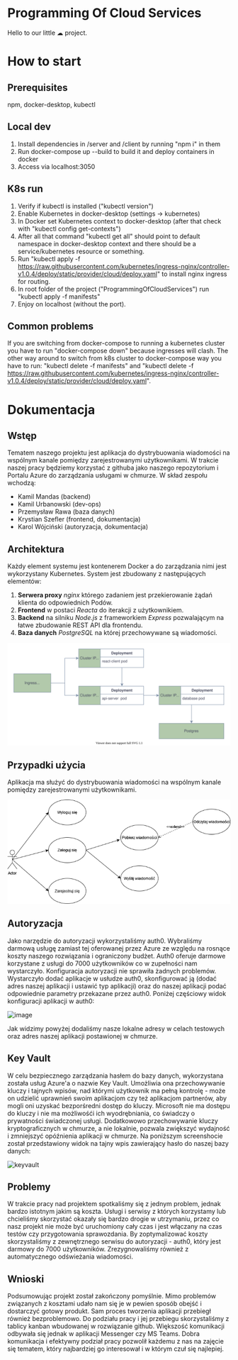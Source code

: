# Programming Of Cloud Services

Hello to our little ☁ project.

# How to start

## Prerequisites
npm, docker-desktop, kubectl

## Local dev

1. Install dependencies in /server and /client by running "npm i" in them
2. Run docker-compose up --build to build it and deploy containers in docker
3. Access via localhost:3050

## K8s run

1. Verify if kubectl is installed ("kubectl version")
1. Enable Kubernetes in docker-desktop (settings -> kubernetes)
2. In Docker set Kubernetes context to docker-desktop (after that check with "kubectl config get-contexts")
3. After all that command "kubectl get all" should point to default namespace in docker-desktop context 
    and there should be a service/kubernetes resource or something.
4. Run "kubectl apply -f https://raw.githubusercontent.com/kubernetes/ingress-nginx/controller-v1.0.4/deploy/static/provider/cloud/deploy.yaml" to 
    install nginx ingress for routing.
5. In root folder of the project ("ProgrammingOfCloudServices") run "kubectl apply -f manifests"
6. Enjoy on localhost (without the port).


## Common problems

If you are switching from docker-compose to running a kubernetes cluster you have to run "docker-compose down" because ingresses will clash.
The other way around to switch from k8s cluster to docker-compose way you have to run:
"kubectl delete -f manifests" and "kubectl delete -f  https://raw.githubusercontent.com/kubernetes/ingress-nginx/controller-v1.0.4/deploy/static/provider/cloud/deploy.yaml".

# Dokumentacja

## Wstęp

Tematem naszego projektu jest aplikacja do dystrybuowania wiadomości na wspólnym kanale pomiędzy zarejestrowanymi użytkownikami. W trakcie naszej pracy będziemy korzystać z githuba jako naszego repozytorium i Portalu Azure do zarządzania usługami w chmurze. W skład zespołu wchodzą:

- Kamil Mandas (backend)
- Kamil Urbanowski (dev-ops)
- Przemysław Rawa (baza danych)
- Krystian Szefler (frontend, dokumentacja)
- Karol Wójciński (autoryzacja, dokumentacja)

## Architektura

Każdy element systemu jest kontenerem Docker a do zarządzania nimi jest wykorzystany Kubernetes. System jest zbudowany z następujących elementów:
1.	**Serwera proxy** *nginx* którego zadaniem jest przekierowanie żądań klienta do odpowiednich Podów.
2.	**Frontend** w postaci *Reacta* do iterakcji z użytkownikiem.
3.	**Backend** na silniku *Node.js* z frameworkiem *Express* pozwalającym na łatwe zbudowanie REST API dla frontendu.
4.	**Baza danych** *PostgreSQL* na której przechowywane są wiadomości.

![Diagram architektury](./documentation/DiagramArchitektury.drawio.svg)

## Przypadki użycia

Aplikacja ma służyć do dystrybuowania wiadomości na wspólnym kanale pomiędzy zarejestrowanymi użytkownikami.

![Diagram przypadków użycia](./documentation/255927176_487888469032763_4747737515049667795_n.png)

## Autoryzacja

Jako narzędzie do autoryzacji wykorzystaliśmy auth0. Wybraliśmy darmową usługę zamiast tej oferowanej przez Azure ze względu na rosnące koszty naszego rozwiązania i ograniczony budżet. Auth0 oferuje darmowe korzystane z usługi do 7000 użytkowników co w zupełności nam wystarczyło. Konfiguracja autoryzacji nie sprawiła żadnych problemów. Wystarczyło dodać aplikacje w usłudze auth0, skonfigurować ją (dodać adres naszej aplikacji i ustawić typ aplikacji) oraz do naszej aplikacji podać odpowiednie parametry przekazane przez auth0. Poniżej częściowy widok konfiguracji aplikacji w auth0:

![image](https://user-images.githubusercontent.com/37267080/148803373-33d80dfa-5589-42cc-b7a1-9e1934cc75fc.png)

Jak widzimy powyżej dodaliśmy nasze lokalne adresy w celach testowych oraz adres naszej aplikacji postawionej w chmurze.

## Key Vault

W celu bezpiecznego zarządzania hasłem do bazy danych, wykorzystana została usług Azure'a o nazwie Key Vault. Umożliwia ona przechowywanie kluczy i tajnych wpisów, nad którymi użytkownik ma pełną kontrolę - może on udzielić uprawnień swoim aplikacjom czy też aplikacjom partnerów, aby mogli oni uzyskać bezporśredni dostęp do kluczy. Microsoft nie ma dostępu do kluczy i nie ma możliwośći ich wyodrębniania, co świadczy o prywatności świadczonej usługi. Dodatkowowo przechowywanie kluczy kryptograficznych w chmurze, a nie lokalnie, pozwala zwiększyć wydajność i zmniejszyć opóźnienia aplikacji w chmurze. Na poniższym screenshocie został przedstawiony widok na tajny wpis zawierający hasło do naszej bazy danych:

![keyvault](https://user-images.githubusercontent.com/63351744/148702261-2cdad463-38f2-46fa-8358-50edb40ab7d0.PNG)

## Problemy

W trakcie pracy nad projektem spotkaliśmy się z jednym problem, jednak bardzo istotnym jakim są koszta. Usługi i serwisy z których korzystamy lub chcieliśmy skorzystać okazały się bardzo drogie w utrzymaniu, przez co nasz projekt nie może być uruchomiony cały czas i jest włączany na czas testów czy przygotowania sprawozdania. By zoptymalizować koszty skorzystaliśmy z zewnętrznego serwisu do autoryzacji - auth0, który jest darmowy do 7000 użytkowników. Zrezygnowaliśmy również z automatycznego odświeżania wiadomości.

## Wnioski

Podsumowując projekt został zakończony pomyślnie. Mimo problemów związanych z kosztami udało nam się je w pewien sposób obejść i dostarczyć gotowy produkt. Sam proces tworzenia aplikacji przebiegł również bezproblemowo. Do podziału pracy i jej przebiegu skorzystaliśmy z tablicy kanban wbudowanej w rozwiązanie github. Większość komunikacji odbywała się jednak w aplikacji Messenger czy MS Teams. Dobra komunikacja i efektywny podział pracy pozwolił każdemu z nas na zajęcie się tematem, który najbardziej go interesował i w którym czuł się najlepiej.

